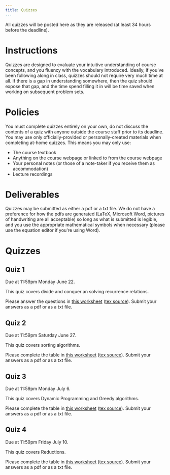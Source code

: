 ```yaml
---
title: Quizzes
...
```


All quizzes will be posted here as they are released (at least 34 hours before the deadline).

# Instructions

Quizzes are designed to evaluate your intuitive understanding of course concepts, and you fluency with the vocabulary introduced. Ideally, if you've been following along in class, quizzes should not require very much time at all. If there is a gap in understanding somewhere, then the quiz should expose that gap, and the time spend filling it in will be time saved when working on subsequent problem sets.

# Policies

You must complete quizzes entirely on your own, do not discuss the contents of a quiz with anyone outside the course staff prior to its deadline. You may use only officially-provided or personally-created materials when completing at-home quizzes. This means you may only use:

- The course textbook
- Anything on the course webpage or linked to from the course webpage
- Your personal notes (or those of a note-taker if you receive them as accommodation)
- Lecture recordings

# Deliverables

Quizzes may be submitted as either a pdf or a txt file. We do not have a preference for how the pdfs are generated (LaTeX, Microsoft Word, pictures of handwriting are all acceptable) so long as what is submitted is legible, and you use the appropriate mathematical symbols when necessary (please use the equation editor if you're using Word).

# Quizzes

## Quiz 1

Due at 11:59pm Monday June 22.

This quiz covers divide and conquer an solving recurrence relations.

Please answer the questions in [this worksheet](files/quizzes/quiz1_blank.pdf) ([tex source](files/quizzes/quiz1_su2020.zip)). Submit your answers as a pdf or as a txt file.

## Quiz 2

Due at 11:59pm Saturday June 27.

This quiz covers sorting algorithms.

Please complete the table in [this worksheet](files/quizzes/quiz2_blank.pdf) ([tex source](files/quizzes/quiz2_su2020.zip)). Submit your answers as a pdf or as a txt file.


## Quiz 3

Due at 11:59pm Monday July 6.

This quiz covers Dynamic Programming and Greedy algorithms.

Please complete the table in [this worksheet](files/quizzes/quiz3_blank.pdf) ([tex source](files/quizzes/quiz3_su2020.zip)). Submit your answers as a pdf or as a txt file.

## Quiz 4

Due at 11:59pm Friday July 10.

This quiz covers Reductions.

Please complete the table in [this worksheet](files/quizzes/quiz4_blank.pdf) ([tex source](files/quizzes/quiz4_su2020.zip)). Submit your answers as a pdf or as a txt file.

